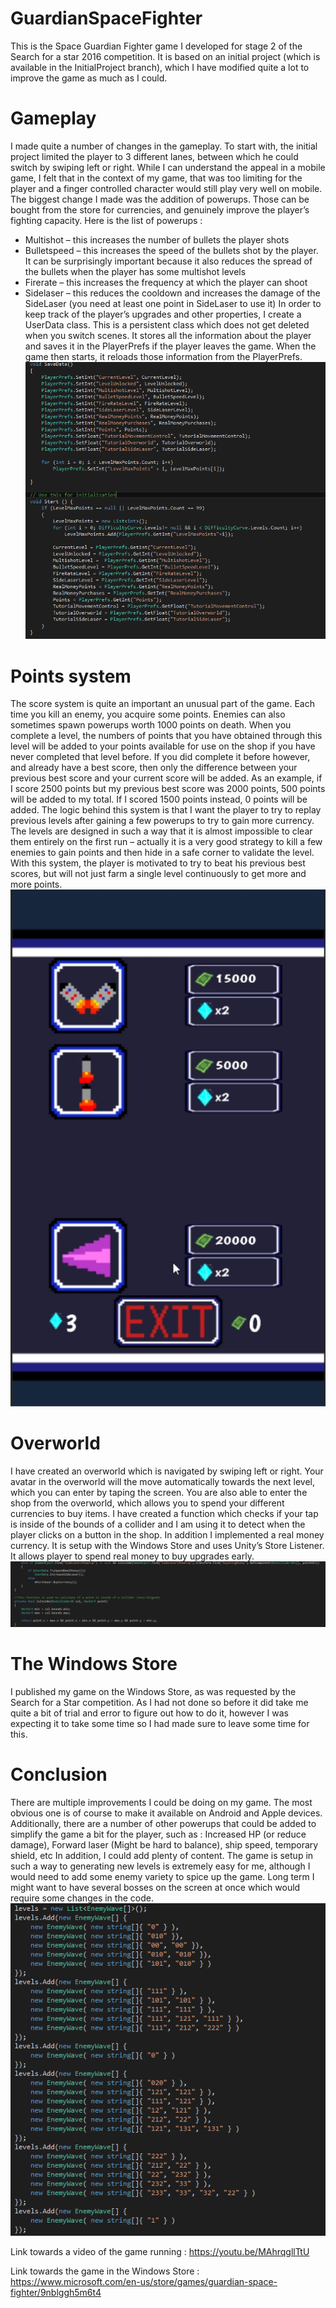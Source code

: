 # GuardianSpaceFighter

This is the Space Guardian Fighter game I developed for stage 2 of the Search for a star 2016 competition.
It is based on an initial project (which is available in the InitialProject branch), which I have modified quite a lot to improve the game as much as I could.

# Gameplay
I made quite a number of changes in the gameplay. To start with, the initial project limited the player to 3 different lanes, between which he could switch by swiping left or right. While I can understand the appeal in a mobile game, I felt that in the context of my game, that was too limiting for the player and a finger controlled character would still play very well on mobile.
The biggest change I made was the addition of powerups. Those can be bought from the store for currencies, and genuinely improve the player’s fighting capacity. Here is the list of powerups :
-	Multishot – this increases the number of bullets the player shots
-	Bulletspeed – this increases the speed of the bullets shot by the player. It can be surprisingly important because it also reduces the spread of the bullets when the player has some multishot levels
-	Firerate – this increases the frequency at which the player can shoot
-	Sidelaser – this reduces the cooldown and increases the damage of the SideLaser (you need at least one point in SideLaser to use it)
In order to keep track of the player’s upgrades and other properties, I create a UserData class. This is a persistent class which does not get deleted when you switch scenes. It stores all the information about the player and saves it in the PlayerPrefs if the player leaves the game. When the game then starts, it reloads those information from the PlayerPrefs. 
![SaveLoad](/GitHubPics/SaveLoad.PNG?raw=true)



# Points system
The score system is quite an important an unusual part of the game. Each time you kill an enemy, you acquire some points. Enemies can also sometimes spawn powerups worth 1000 points on death. When you complete a level, the numbers of points that you have obtained through this level will be added to your points available for use on the shop if you have never completed that level before. If you did complete it before however, and already have a best score, then only the difference between your previous best score and your current score will be added.
As an example, if I score 2500 points but my previous best score was 2000 points, 500 points will be added to my total. If I scored 1500 points instead, 0 points will be added.
The logic behind this system is that I want the player to try to replay previous levels after gaining a few powerups to try to gain more currency. The levels are designed in such a way that it is almost impossible to clear them entirely on the first run – actually it is a very good strategy to kill a few enemies to gain points and then hide in a safe corner to validate the level.
With this system, the player is motivated to try to beat his previous best scores, but will not just farm a single level continuously to get more and more points.
![Shop - GUI](/GitHubPics/shop.PNG?raw=true)

# Overworld
I have created an overworld which is navigated by swiping left or right. Your avatar in the overworld will the move automatically towards the next level, which you can enter by taping the screen. You are also able to enter the shop from the overworld, which allows you to spend your different currencies to buy items.
I have created a function which checks if your tap is inside of the bounds of a collider and I am using it to detect when the player clicks on a button in the shop.
In addition I implemented a real money currency. It is setup with the Windows Store and uses Unity’s Store Listener. It allows player to spend real money to buy upgrades early.
![Shop - Code](/GitHubPics/shop2.PNG?raw=true)

# The Windows Store
I published my game on the Windows Store, as was requested by the Search for a Star competition. As I had not done so before it did take me quite a bit of trial and error to figure out how to do it, however I was expecting it to take some time so I had made sure to leave some time for this.


# Conclusion
There are multiple improvements I could be doing on my game. The most obvious one is of course to make it available on Android and Apple devices. Additionally, there are a number of other powerups that could be added to simplify the game a bit for the player, such as : Increased HP (or reduce damage), Forward laser (Might be hard to balance), ship speed, temporary shield, etc
In addition, I could add plenty of content. The game is setup in such a way to generating new levels is extremely easy for me, although I would need to add some enemy variety to spice up the game. Long term I might want to have several bosses on the screen at once which would require some changes in the code.
![Levels](/GitHubPics/levels.PNG?raw=true)



Link towards a video of the game running : https://youtu.be/MAhrqgllTtU

Link towards the game in the Windows Store : https://www.microsoft.com/en-us/store/games/guardian-space-fighter/9nblggh5m6t4

